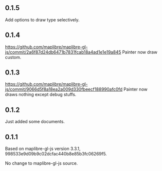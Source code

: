 ## 0.1.5

Add options to draw type selectively.

## 0.1.4

https://github.com/maplibre/maplibre-gl-js/commit/2a6f87d24db6471b7831fcab18a4ad1e1e19a845
Painter now draw custom.

## 0.1.3

https://github.com/maplibre/maplibre-gl-js/commit/9066d5f8a18ea2a009d330fbeecf188990afc0fd
Painter now draws nothing except debug stuffs.

## 0.1.2

Just added some documents.

## 0.1.1

Based on maplibre-gl-js version 3.3.1, 998533e9d09b9c02dcfac440b8e85b3fc06269f5.

No change to maplibre-gl-js source.
